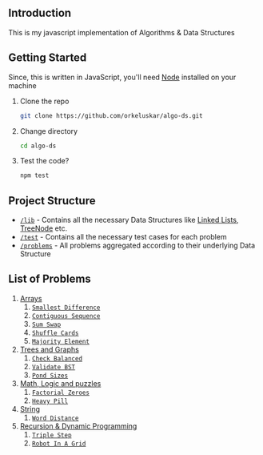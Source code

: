 ## Introduction

This is my javascript implementation of Algorithms & Data Structures



## Getting Started

Since, this is written in JavaScript, you'll need [Node](https://nodejs.org/) installed on your machine

1. Clone the repo
   ```bash
   git clone https://github.com/orkeluskar/algo-ds.git
   ```

2. Change directory
   ```bash
   cd algo-ds
   ```

3. Test the code?
   ```bash
   npm test
   ```



## Project Structure

- [`/lib`](./lib/) - Contains all the necessary Data Structures like [Linked Lists](./lib/ListNode.js), [TreeNode](./lib/TreeNode.js) etc.
- [`/test`](./test/) - Contains all the necessary test cases for each problem
- [`/problems`](./problems/) - All problems aggregated according to their underlying Data Structure



## List of Problems

1. [Arrays](./problems/arrays/)
    1. [`Smallest Difference`](./problems/arrays/SmallestDifference.js)
    2. [`Contiguous Sequence`](./problems/arrays/ContiguousSequence.js)
    3. [`Sum Swap`](./problems/arrays/SumSwap.js)
    4. [`Shuffle Cards`](./problems/arrays/ShuffleCards.js)
    5. [`Majority Element`](./problems/arrays/MajorityElement.js)
2. [Trees and Graphs](./problems/trees-and-graphs/)
    1. [`Check Balanced`](./problems/trees-and-graphs/CheckBalanced.js)
    2. [`Validate BST`](./problems/trees-and-graphs/ValidateBST.js)
    3. [`Pond Sizes`](./problems/trees-and-graphs/PondSizes.js)
3. [Math, Logic and puzzles](./problems/math-logic-puzzles/)
    1. [`Factorial Zeroes`](./problems/math-logic-puzzles/FactorialZeroes.js)
    2. [`Heavy Pill`](./problems/math-logic-puzzles/HeavyPi.js)
4. [String](./problems/string)
    1. [`Word Distance`](./problems/string/WordDistance.js)
5. [Recursion & Dynamic Programming](./problems/recursion-and-dynamic-programming)
    1. [`Triple Step`](./problems/recursion-and-dynamic-programming/TripleStep.js)
    2. [`Robot In A Grid`](./problems/recursion-and-dynamic-programming/RobotInGrid.js)